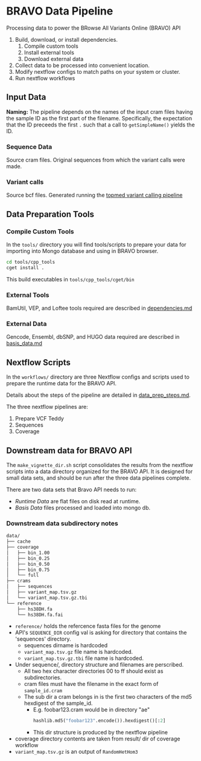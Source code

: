 # BRAVO Data Pipeline
Processing data to power the BRowse All Variants Online (BRAVO) API

1. Build, download, or install dependencies.
    1. Compile custom tools
    1. Install external tools
    1. Download external data
1. Collect data to be processed into convenient location.
1. Modify nextflow configs to match paths on your system or cluster.
1. Run nextflow workflows

## Input Data
**Naming:** The pipeline depends on the names of the input cram files having the sample ID as the first part of the filename.
Specifically, the expectation that the ID preceeds the first `.` such that a call to `getSimpleName()` yields the ID.

### Sequence Data
Source cram files.  Original sequences from which the variant calls were made.

### Variant calls
Source bcf files. Generated running the [topmed variant calling pipeline](https://github.com/statgen/topmed_variant_calling) 

## Data Preparation Tools

### Compile Custom Tools
In the `tools/` directory you will find tools/scripts to prepare your data for importing into Mongo database and using in BRAVO browser.

```sh
cd tools/cpp_tools
cget install .
```
This build executables in `tools/cpp_tools/cget/bin`

### External Tools
BamUtil, VEP, and Loftee tools required are described in [dependencies.md](dependencies.md)

### External Data
Gencode, Ensembl, dbSNP, and HUGO data required are described in [basis\_data.md](basis_data.md)

## Nextflow Scripts
In the `workflows/` directory are three Nextflow configs and scripts used to prepare the runtime data for the BRAVO API.

Details about the steps of the pipeline are detailed in [data\_prep\_steps.md](data_prep_steps.md).

The three nextflow pipelines are:
1. Prepare VCF Teddy
2. Sequences
3. Coverage

## Downstream data for BRAVO API
The `make_vignette_dir.sh` script consolidates the results from the nextflow scripts into a data directory organized for the BRAVO API.
It is designed for small data sets, and should be run after the three data pipelines complete.

There are two data sets that Bravo API needs to run:
- *Runtime Data* are flat files on disk read at runtime.
- *Basis Data* files processed and loaded into mongo db.

### Downstream data subdirectory notes

```sh
data/
├── cache
├── coverage
│   ├── bin_1.00
│   ├── bin_0.25
│   ├── bin_0.50
│   ├── bin_0.75
│   └── full
├── crams
│   ├── sequences
│   ├── variant_map.tsv.gz
│   └── variant_map.tsv.gz.tbi
└── reference
    ├── hs38DH.fa
    └── hs38DH.fa.fai
```

- `reference/` holds the refercence fasta files for the genome
- API's `SEQUENCE_DIR` config val is asking for directory that contains the 'sequences' directory.
  - sequences dirname is hardcoded
  - `variant_map.tsv.gz` file name is hardcoded.
  - `variant_map.tsv.gz.tbi` file name is hardcoded.
- Under sequence/, directory structure and filenames are perscribed.
  - All two hex character directories 00 to ff should exist as subdirectories.
  - cram files must have the filename in the exact form of `sample_id.cram`
  - The sub dir a cram belongs in is the first two characters of the md5 hexdigest of the sample_id.
    - E.g. foobar123.cram would be in directory "ae"
        ```python
        hashlib.md5("foobar123".encode()).hexdigest()[:2]
        ```
    - This dir structure is produced by the nextflow pipeline
- coverage directory contents are taken from result/ dir of coverage workflow
- `variant_map.tsv.gz` is an output of `RandomHetHom3`
    
